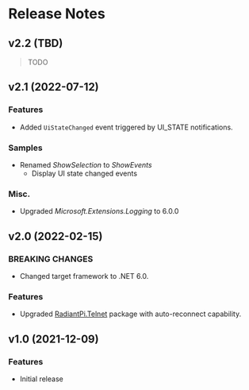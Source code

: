 # Release Notes

## v2.2 (TBD)

> TODO


## v2.1 (2022-07-12)

### Features

* Added `UiStateChanged` event triggered by UI_STATE notifications.

### Samples

* Renamed _ShowSelection_ to _ShowEvents_
    * Display UI state changed events

### Misc.

* Upgraded _Microsoft.Extensions.Logging_ to 6.0.0


## v2.0 (2022-02-15)

### BREAKING CHANGES

* Changed target framework to .NET 6.0.

### Features

* Upgraded [RadiantPi.Telnet](https://github.com/bjorg/RadiantPi.Telnet) package with auto-reconnect capability.


## v1.0 (2021-12-09)

### Features

* Initial release
